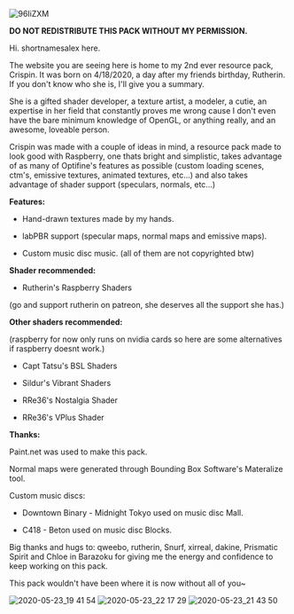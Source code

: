 ![96IiZXM](https://user-images.githubusercontent.com/63942150/82401664-94bd0e80-9a84-11ea-8013-8c85a17135a0.png)

**DO NOT REDISTRIBUTE THIS PACK WITHOUT MY PERMISSION.**

Hi. shortnamesalex here.

The website you are seeing here is home to my 2nd ever resource pack, Crispin. It was born on 4/18/2020, a day after my friends birthday, Rutherin. If you don't know who she is, I'll give you a summary.

She is a gifted shader developer, a texture artist, a modeler, a cutie, an expertise in her field that constantly proves me wrong cause I don't even have the bare minimum knowledge of OpenGL, or anything really, and an awesome, loveable person.

Crispin was made with a couple of ideas in mind, a resource pack made to look good with Raspberry, one thats bright and simplistic, takes advantage of as many of Optifine's features as possible (custom loading scenes, ctm's, emissive textures, animated textures, etc...) and also takes advantage of shader support (speculars, normals, etc...)    

**Features:**

- Hand-drawn textures made by my hands.

- labPBR support (specular maps, normal maps and emissive maps).

- Custom music disc music. (all of them are not copyrighted btw)

**Shader recommended:**

- Rutherin's Raspberry Shaders

(go and support rutherin on patreon, she deserves all the support she has.)

**Other shaders recommended:**

(raspberry for now only runs on nvidia cards so here are some alternatives if raspberry doesnt work.)

- Capt Tatsu's BSL Shaders

- Sildur's Vibrant Shaders

- RRe36's Nostalgia Shader

- RRe36's VPlus Shader

**Thanks:**

Paint.net was used to make this pack.

Normal maps were generated through Bounding Box Software's Materalize tool.

Custom music discs:

- Downtown Binary - Midnight Tokyo used on music disc Mall.

- C418 - Beton used on music disc Blocks.

Big thanks and hugs to: qweebo, rutherin, Snurf, xirreal, dakine, Prismatic Spirit and Chloe in Barazoku for giving me the energy and confidence to keep working on this pack.

This pack wouldn't have been where it is now without all of you~

![2020-05-23_19 41 54](https://user-images.githubusercontent.com/63942150/82746187-2e532b80-9db7-11ea-94b4-c3c131fb2eea.png)
![2020-05-23_22 17 29](https://user-images.githubusercontent.com/63942150/82862149-23c89b80-9f49-11ea-94a3-918e090ce8ad.png)
![2020-05-23_21 43 50](https://user-images.githubusercontent.com/63942150/82862197-435fc400-9f49-11ea-84f5-8cae93c0c12d.png)


